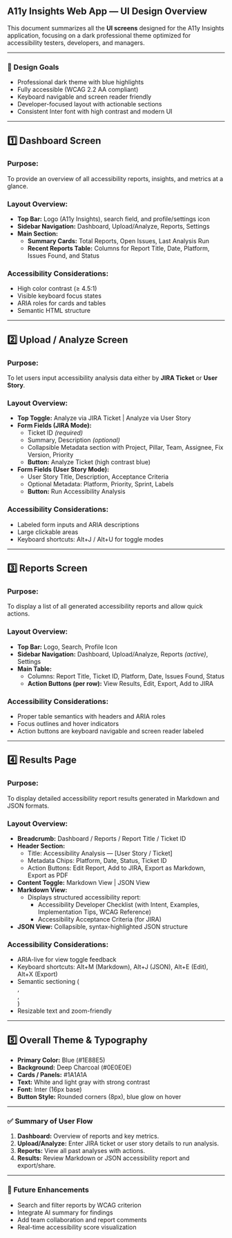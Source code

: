 ## A11y Insights Web App — UI Design Overview

This document summarizes all the **UI screens** designed for the A11y Insights application, focusing on a dark professional theme optimized for accessibility testers, developers, and managers.

---

### 🎯 Design Goals
- Professional dark theme with blue highlights
- Fully accessible (WCAG 2.2 AA compliant)
- Keyboard navigable and screen reader friendly
- Developer-focused layout with actionable sections
- Consistent Inter font with high contrast and modern UI

---

## 1️⃣ Dashboard Screen

### **Purpose:**
To provide an overview of all accessibility reports, insights, and metrics at a glance.

### **Layout Overview:**
- **Top Bar:** Logo (A11y Insights), search field, and profile/settings icon
- **Sidebar Navigation:** Dashboard, Upload/Analyze, Reports, Settings
- **Main Section:**
  - **Summary Cards:** Total Reports, Open Issues, Last Analysis Run
  - **Recent Reports Table:** Columns for Report Title, Date, Platform, Issues Found, and Status

### **Accessibility Considerations:**
- High color contrast (≥ 4.5:1)
- Visible keyboard focus states
- ARIA roles for cards and tables
- Semantic HTML structure

---

## 2️⃣ Upload / Analyze Screen

### **Purpose:**
To let users input accessibility analysis data either by **JIRA Ticket** or **User Story**.

### **Layout Overview:**
- **Top Toggle:** Analyze via JIRA Ticket | Analyze via User Story
- **Form Fields (JIRA Mode):**
  - Ticket ID *(required)*
  - Summary, Description *(optional)*
  - Collapsible Metadata section with Project, Pillar, Team, Assignee, Fix Version, Priority
  - **Button:** Analyze Ticket (high contrast blue)
- **Form Fields (User Story Mode):**
  - User Story Title, Description, Acceptance Criteria
  - Optional Metadata: Platform, Priority, Sprint, Labels
  - **Button:** Run Accessibility Analysis

### **Accessibility Considerations:**
- Labeled form inputs and ARIA descriptions
- Large clickable areas
- Keyboard shortcuts: Alt+J / Alt+U for toggle modes

---

## 3️⃣ Reports Screen

### **Purpose:**
To display a list of all generated accessibility reports and allow quick actions.

### **Layout Overview:**
- **Top Bar:** Logo, Search, Profile Icon
- **Sidebar Navigation:** Dashboard, Upload/Analyze, Reports *(active)*, Settings
- **Main Table:**
  - Columns: Report Title, Ticket ID, Platform, Date, Issues Found, Status
  - **Action Buttons (per row):** View Results, Edit, Export, Add to JIRA

### **Accessibility Considerations:**
- Proper table semantics with headers and ARIA roles
- Focus outlines and hover indicators
- Action buttons are keyboard navigable and screen reader labeled

---

## 4️⃣ Results Page

### **Purpose:**
To display detailed accessibility report results generated in Markdown and JSON formats.

### **Layout Overview:**
- **Breadcrumb:** Dashboard / Reports / Report Title / Ticket ID
- **Header Section:**
  - Title: Accessibility Analysis — [User Story / Ticket]
  - Metadata Chips: Platform, Date, Status, Ticket ID
  - Action Buttons: Edit Report, Add to JIRA, Export as Markdown, Export as PDF
- **Content Toggle:** Markdown View | JSON View
- **Markdown View:**
  - Displays structured accessibility report:
    - Accessibility Developer Checklist (with Intent, Examples, Implementation Tips, WCAG Reference)
    - Accessibility Acceptance Criteria (for JIRA)
- **JSON View:** Collapsible, syntax-highlighted JSON structure

### **Accessibility Considerations:**
- ARIA-live for view toggle feedback
- Keyboard shortcuts: Alt+M (Markdown), Alt+J (JSON), Alt+E (Edit), Alt+X (Export)
- Semantic sectioning (<main>, <section>, <article>)
- Resizable text and zoom-friendly

---

## 5️⃣ Overall Theme & Typography

- **Primary Color:** Blue (#1E88E5)
- **Background:** Deep Charcoal (#0E0E0E)
- **Cards / Panels:** #1A1A1A
- **Text:** White and light gray with strong contrast
- **Font:** Inter (16px base)
- **Button Style:** Rounded corners (8px), blue glow on hover

---

### ✅ Summary of User Flow
1. **Dashboard:** Overview of reports and key metrics.
2. **Upload/Analyze:** Enter JIRA ticket or user story details to run analysis.
3. **Reports:** View all past analyses with actions.
4. **Results:** Review Markdown or JSON accessibility report and export/share.

---

### 🧩 Future Enhancements
- Search and filter reports by WCAG criterion
- Integrate AI summary for findings
- Add team collaboration and report comments
- Real-time accessibility score visualization

